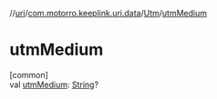 //[uri](../../../index.md)/[com.motorro.keeplink.uri.data](../index.md)/[Utm](index.md)/[utmMedium](utm-medium.md)

# utmMedium

[common]\
val [utmMedium](utm-medium.md): [String](https://kotlinlang.org/api/latest/jvm/stdlib/kotlin/-string/index.html)?
